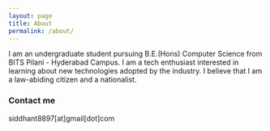 ```yaml
---
layout: page
title: About
permalink: /about/
---
```


I am an undergraduate student pursuing B.E.(Hons) Computer Science from BITS Pilani - Hyderabad Campus. 
I am a tech enthusiast interested in learning about new technologies adopted by the industry. I believe that I am a law-abiding citizen and a nationalist. 

### Contact me

siddhant8897[at]gmail[dot]com
